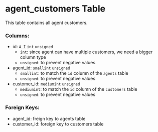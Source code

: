 
# agent_customers Table

This table contains all agent customers.

### Columns:
- id: `A_I` `int` `unsigned`
  - `int`: since agent can have multiple customers, we need a bigger column type
  - `unsigned`: to prevent negative values
- agent_id: `smallint` `unsigned`
  - `smallint`: to match the `id` column of the `agents` table
  - `unsigned`: to prevent negative values
- customer_id: `mediumint` `unsigned`
  - `mediumint`: to match the `id` column of the `customers` table
  - `unsigned`: to prevent negative values

### Foreign Keys:
- agent_id: freign key to agents table
- customer_id: foreign key to customers table
